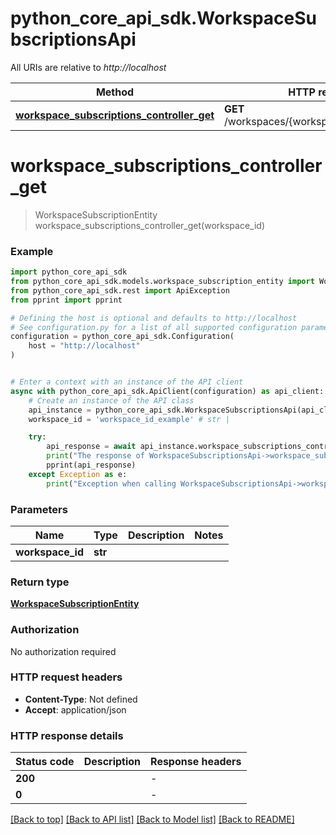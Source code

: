 # python_core_api_sdk.WorkspaceSubscriptionsApi

All URIs are relative to *http://localhost*

Method | HTTP request | Description
------------- | ------------- | -------------
[**workspace_subscriptions_controller_get**](WorkspaceSubscriptionsApi.md#workspace_subscriptions_controller_get) | **GET** /workspaces/{workspaceId}/subscription | 


# **workspace_subscriptions_controller_get**
> WorkspaceSubscriptionEntity workspace_subscriptions_controller_get(workspace_id)



### Example


```python
import python_core_api_sdk
from python_core_api_sdk.models.workspace_subscription_entity import WorkspaceSubscriptionEntity
from python_core_api_sdk.rest import ApiException
from pprint import pprint

# Defining the host is optional and defaults to http://localhost
# See configuration.py for a list of all supported configuration parameters.
configuration = python_core_api_sdk.Configuration(
    host = "http://localhost"
)


# Enter a context with an instance of the API client
async with python_core_api_sdk.ApiClient(configuration) as api_client:
    # Create an instance of the API class
    api_instance = python_core_api_sdk.WorkspaceSubscriptionsApi(api_client)
    workspace_id = 'workspace_id_example' # str | 

    try:
        api_response = await api_instance.workspace_subscriptions_controller_get(workspace_id)
        print("The response of WorkspaceSubscriptionsApi->workspace_subscriptions_controller_get:\n")
        pprint(api_response)
    except Exception as e:
        print("Exception when calling WorkspaceSubscriptionsApi->workspace_subscriptions_controller_get: %s\n" % e)
```



### Parameters


Name | Type | Description  | Notes
------------- | ------------- | ------------- | -------------
 **workspace_id** | **str**|  | 

### Return type

[**WorkspaceSubscriptionEntity**](WorkspaceSubscriptionEntity.md)

### Authorization

No authorization required

### HTTP request headers

 - **Content-Type**: Not defined
 - **Accept**: application/json

### HTTP response details

| Status code | Description | Response headers |
|-------------|-------------|------------------|
**200** |  |  -  |
**0** |  |  -  |

[[Back to top]](#) [[Back to API list]](../README.md#documentation-for-api-endpoints) [[Back to Model list]](../README.md#documentation-for-models) [[Back to README]](../README.md)

